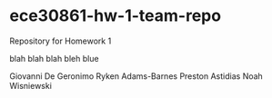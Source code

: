 # ece30861-hw-1-team-repo
Repository for Homework 1

blah blah blah bleh blue

Giovanni De Geronimo
Ryken Adams-Barnes
Preston Astidias
Noah Wisniewski
